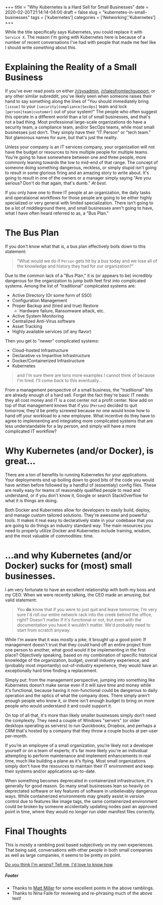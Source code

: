 +++
title = "Why Kubernetes is a Hard Sell for Small Businesses"
date = 2020-02-20T21:14:14-04:00
draft = false
slug = "kubernetes-in-small-businesses"
tags = ['kubernetes']
categories = ['Networking','Kubernetes']
+++

While the title specifically says Kubernetes, you could replace it with `Service X`. The reason I'm going with Kubernetes here is because of a number of recent conversations I've had with people that made me feel like I should write _something_ about this.

# Explaining the Reality of a Small Business

If you've ever read posts on either [/r/sysadmin](https://www.reddit.com/r/sysadmin/), [/r/talesfromtechsupport](https://www.reddit.com/r/talesfromtechsupport/), or any other similar subreddit, you've likely seen when someone raises their hand to say something along the lines of "You should immediately bring `[issue]` to your `[security|compliance|SecOps]` team and lock `[person|team|customer]` out of your system!" The people who often suggest this operate in a different world than a lot of small businesses, and that's not a bad thing. Most professional large-scale organizations do have a security team, a compliance team, and/or SecOps teams, while most small businesses just don't. They simply have their "IT Person" or "tech team." Not glamorous names for sure, but that's just the reality.

Unless your company is an IT services company, your organization will not have the budget or resources to hire multiple people for multiple teams. You're going to have somewhere between one and three people, more commonly leaning towards the low to mid-end of that range. The concept of someone doing something dangerous, reckless, or simply stupid isn't going to result in some glorious firing and an amazing story to write about. It's going to result in one of the owners or a manager simply saying "Are you serious? Don't do that again, that's dumb." _At best_.

If you only have one to three IT people at an organization, the daily tasks and operataional workflows for those people are going to be either highly specialized or very general with limited specialization. There isn't going to be a lot of middleground there, and small businesses aren't going to have, what I have often heard referred to as, a "Bus Plan."

# The Bus Plan

If you don't know what that is, a bus plan effectively boils down to this statement:

> "What would we do if `Person` gets hit by a bus today and we lose all of the knowledge and history they had for our organization?"

Due to the common lack of a "Bus Plan," it is (or appears to be) incredibly dangerous for the organization to jump both feet first into complicated systems. Among the list of "traditional" complicated systems are:

* Active Directory (Or some form of SSO)
* Configuration Management
* Proper Backup and (tried and true) Restore
  * Hardware failure, Ransomware attack, etc.
* Active System Monitoring
* Centralized Anti-Virus software
* Asset Tracking
* Highly available services (of any flavor)

Then you get to "newer" complicated systems:

* Cloud-hosted Infrastructure
* Declarative vs Imparitive Infrastructure
* Docker/Containerized Infrastructure
* Kubernetes
> and I'm sure there are tons more examples I cannot think of because I'm tired. I'll come back to this eventually...

From a management perspective of a small business, the "traditional" bits are already enough of a hard sell. Forget the fact they're basic IT needs: they all cost money and IT is a cost center not a profit center. Now add on top of that management knows that if you (`Person`) decided to quit tomorrow, they'd be pretty screwed because no one would know how to hand off your workload to a new employee. What incentive do they have to agree to implementing and integrating more complicated systems that are less understandable for a lay person, and simply will have a more complicated IT workflow?

# Why Kubernetes (and/or Docker), is great...

There are a ton of benefits to running Kubernetes for your applications. Your deployments end up boiling down to good bits of the code you would have written before followed by a handful of (essentialy) config files. These are really easy for teams of reasonably qualified people to read and understand, or if you don't know it, Google or search StackOverflow for what it is things are doing.

Both Docker and Kubernetes allow for developers to easily build, deploy, and manage custom tailored solutions. They're awesome and powerful tools. It makes it real easy to declaratively state in your codebase that you are going to do things an industry standard way. The main resources you need to properly utilize Docker and Kubernetes include training, wisdom, and the most valuable of commodities: time.

# ...and why Kubernetes (and/or Docker) sucks for (most) small businesses.

I am very fortunate to have an excellent relationship with both my boss and my CEO. When we were recently talking, the CEO made an amusing, but valid statement:
> You **do** know that if you were to just quit and leave tomorrow, I'm very sure I'd roll our entire network rack into the creek behind the office, right? Doesn't matter if it's functional or not, but even with the documentation you have it wouldn't matter. We'd probably need to start from scratch anyway.

While I'm aware that it was _mostly_ a joke, it brought up a good point: If management doesn't trust that they could hand off an entire project from one person to another, what good would it be implementing in the first place? Objectively speaking, based on my combination of specific historical knowledge of the organization, budget, overall industry experience, and (probably most importantly) out-of-industry experience, they would have an exceptionally hard time finding a replacement.

Simply put: from the management perspective, jumping into something like Kubernetes doesn't make sense even if it will save time and money while it's functional, because having it non-functional could be dangerous to daily operation and the optics of what the company does. There simply aren't enough people who know it, or there isn't enough budget to bring on more people who would understand it and could support it.

On top of all that, it's more than likely smaller businesses simply don’t need the complexity. They need a couple of Windows "servers" (or older desktops operating as servers) to run Quickbooks, Dropbox, and perhaps a CRM that's hosted by a company that they throw a couple bucks at per-user per-month.

If you’re an employee of a small organization, you’re likely not a developer yourself or on a team of experts; it's far more likely you're an individual attempting to perform maintenance and implement enhancements in real time, much like building a plane as it's flying. Most small organizations simply don't have the resources to maintain their IT environment and keep their systems and/or applications up-to-date.

When something becomes deprecated in containerized infrastructure, it's generally for good reason. So many small businesses lean so heavily on deprectated software or key features of software in unbelievably dangerous ways. While containerized environments may greatly assist in version control due to features like image tags, the same containerized environment could be broken by someone accidentally updating nodes past an approved point in time, where they would no longer run older manifest files correctly.

# Final Thoughts

This is mostly a rambling post based subjectively on my own experiences. That being said, conversations with other people in both small companies as well as large companies, it seems to be pretty on point.

[Do you think I'm wrong? Tell me, I'd love to know how](mailto:daniel.a.manners@gmail.com).

##### Footer

* Thanks to [Matt Miller](mailto:matt.miller@disruptive-sol.com) for some excellent points in the above ramblings.
* Thanks to Nina Faile for reviewing and re-phrasing much of the above text!